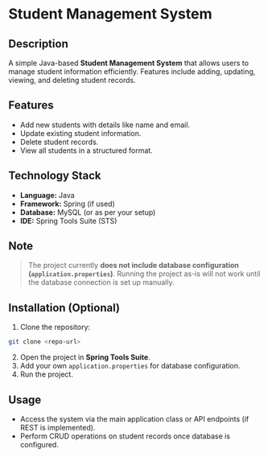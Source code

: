 # Student Management System

## Description
A simple Java-based **Student Management System** that allows users to manage student information efficiently. Features include adding, updating, viewing, and deleting student records.

## Features
- Add new students with details like name and email.
- Update existing student information.
- Delete student records.
- View all students in a structured format.

## Technology Stack
- **Language:** Java
- **Framework:** Spring (if used)
- **Database:** MySQL (or as per your setup)
- **IDE:** Spring Tools Suite (STS)

## Note
> The project currently **does not include database configuration (`application.properties`)**.
> Running the project as-is will not work until the database connection is set up manually.

## Installation (Optional)
1. Clone the repository:
```bash
git clone <repo-url>
```
2. Open the project in **Spring Tools Suite**.
3. Add your own `application.properties` for database configuration.
4. Run the project.

## Usage
- Access the system via the main application class or API endpoints (if REST is implemented).
- Perform CRUD operations on student records once database is configured.